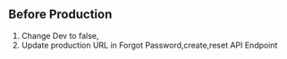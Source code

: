 ## Before Production

1. Change Dev to false,
2. Update production URL in Forgot Password,create,reset API Endpoint
